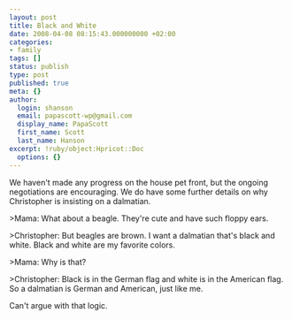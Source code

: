 ```yaml
---
layout: post
title: Black and White
date: 2008-04-08 08:15:43.000000000 +02:00
categories:
- family
tags: []
status: publish
type: post
published: true
meta: {}
author:
  login: shanson
  email: papascott-wp@gmail.com
  display_name: PapaScott
  first_name: Scott
  last_name: Hanson
excerpt: !ruby/object:Hpricot::Doc
  options: {}
---
```

<p>We haven't made any progress on the house pet front, but the ongoing negotiations are encouraging. We do have some further details on why Christopher is insisting on a dalmatian.</p>
<p>>Mama: What about a beagle. They're cute and have such floppy ears.</p>
<p>>Christopher: But beagles are brown. I want a dalmatian that's black and white. Black and white are my favorite colors.</p>
<p>>Mama: Why is that?</p>
<p>>Christopher: Black is in the German flag and white is in the American flag. So a dalmatian is German and American, just like me.</p>
<p>Can't argue with that logic.</p>
